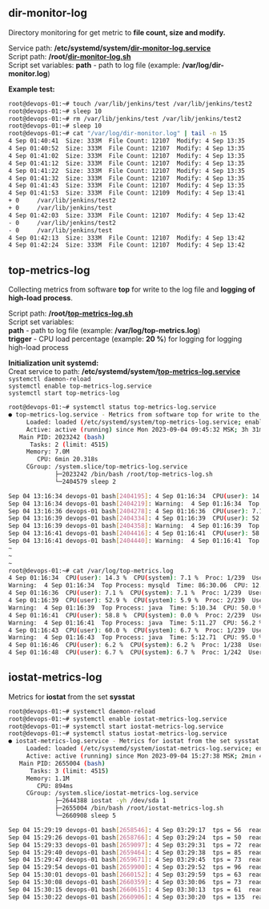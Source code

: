 ## dir-monitor-log

Directory monitoring for get metric to **file count, size and modify.**

Service path: **/etc/systemd/system/[dir-monitor-log.service](https://github.com/Lifailon/monitor-log/blob/rsa/service/dir-monitor-log.service)** \
Script path: **/root/[dir-monitor-log.sh](https://github.com/Lifailon/monitor-log/blob/rsa/scripts/dir-monitor-log.sh)** \
Script set variables: **path** - path to log file (example: **/var/log/dir-monitor.log**)

**Example test:**

```bash
root@devops-01:~# touch /var/lib/jenkins/test /var/lib/jenkins/test2
root@devops-01:~# sleep 10
root@devops-01:~# rm /var/lib/jenkins/test /var/lib/jenkins/test2
root@devops-01:~# sleep 10
root@devops-01:~# cat "/var/log/dir-monitor.log" | tail -n 15
4 Sep 01:40:41  Size: 333M  File Count: 12107  Modify: 4 Sep 13:35
4 Sep 01:40:52  Size: 333M  File Count: 12107  Modify: 4 Sep 13:35
4 Sep 01:41:02  Size: 333M  File Count: 12107  Modify: 4 Sep 13:35
4 Sep 01:41:12  Size: 333M  File Count: 12107  Modify: 4 Sep 13:35
4 Sep 01:41:22  Size: 333M  File Count: 12107  Modify: 4 Sep 13:35
4 Sep 01:41:32  Size: 333M  File Count: 12107  Modify: 4 Sep 13:35
4 Sep 01:41:43  Size: 333M  File Count: 12107  Modify: 4 Sep 13:35
4 Sep 01:41:53  Size: 333M  File Count: 12109  Modify: 4 Sep 13:41
+ 0     /var/lib/jenkins/test2
+ 0     /var/lib/jenkins/test
4 Sep 01:42:03  Size: 333M  File Count: 12107  Modify: 4 Sep 13:42
- 0     /var/lib/jenkins/test2
- 0     /var/lib/jenkins/test
4 Sep 01:42:13  Size: 333M  File Count: 12107  Modify: 4 Sep 13:42
4 Sep 01:42:24  Size: 333M  File Count: 12107  Modify: 4 Sep 13:42
```

## top-metrics-log

Collecting metrics from software **top** for write to the log file and **logging of high-load process**.

Script path: **/root/[top-metrics-log.sh](https://github.com/Lifailon/monitor-log/blob/rsa/scripts/top-metrics-log.sh)** \
Script set variables: \
**path** - path to log file (example: **/var/log/top-metrics.log**) \
**trigger** - CPU load percentage (example: **20 %**) for logging for logging high-load process

**Initialization unit systemd:** \
Creat service to path: **/etc/systemd/system/[top-metrics-log.service](https://github.com/Lifailon/monitor-log/blob/rsa/service/top-metrics-log.service)** \
`systemctl daemon-reload` \
`systemctl enable top-metrics-log.service` \
`systemctl start top-metrics-log`

```bash
root@devops-01:~# systemctl status top-metrics-log.service
● top-metrics-log.service - Metrics from software top for write to the log file
     Loaded: loaded (/etc/systemd/system/top-metrics-log.service; enabled; vendor preset: enabled)
     Active: active (running) since Mon 2023-09-04 09:45:32 MSK; 3h 31min ago
   Main PID: 2023242 (bash)
      Tasks: 2 (limit: 4515)
     Memory: 7.0M
        CPU: 6min 20.318s
     CGroup: /system.slice/top-metrics-log.service
             ├─2023242 /bin/bash /root/top-metrics-log.sh
             └─2404579 sleep 2

Sep 04 13:16:34 devops-01 bash[2404195]: 4 Sep 01:16:34  CPU(user): 14.3 %  CPU(system): 7.1 %  Proc: 1/239  Users: 2  MEM: 1598.5/3876.4 MB>
Sep 04 13:16:34 devops-01 bash[2404219]: Warning:  4 Sep 01:16:34  Top Process: mysqld  Time: 86:30.06  CPU: 12.5 %  MEM: 18.3 MB  User: mys>
Sep 04 13:16:36 devops-01 bash[2404278]: 4 Sep 01:16:36  CPU(user): 7.1 %  CPU(system): 7.1 %  Proc: 1/239  Users: 2  MEM: 1598.7/3876.4 MB >
Sep 04 13:16:39 devops-01 bash[2404334]: 4 Sep 01:16:39  CPU(user): 52.9 %  CPU(system): 5.9 %  Proc: 2/239  Users: 2  MEM: 1598.9/3876.4 MB>
Sep 04 13:16:39 devops-01 bash[2404358]: Warning:  4 Sep 01:16:39  Top Process: java  Time: 5:10.34  CPU: 50.0 %  MEM: 13.3 MB  User: jenkins
Sep 04 13:16:41 devops-01 bash[2404416]: 4 Sep 01:16:41  CPU(user): 58.8 %  CPU(system): 0.0 %  Proc: 2/239  Users: 2  MEM: 1598.9/3876.4 MB>
Sep 04 13:16:41 devops-01 bash[2404440]: Warning:  4 Sep 01:16:41  Top Process: java  Time: 5:11.27  CPU: 56.2 %  MEM: 13.4 MB  User: jenkins
~
~
~
root@devops-01:~# cat /var/log/top-metrics.log
4 Sep 01:16:34  CPU(user): 14.3 %  CPU(system): 7.1 %  Proc: 1/239  Users: 2  MEM: 1598.5/3876.4 MB  SWAP: 0.8/3889.0 MB
Warning:  4 Sep 01:16:34  Top Process: mysqld  Time: 86:30.06  CPU: 12.5 %  MEM: 18.3 MB  User: mysql
4 Sep 01:16:36  CPU(user): 7.1 %  CPU(system): 7.1 %  Proc: 1/239  Users: 2  MEM: 1598.7/3876.4 MB  SWAP: 0.8/3889.0 MB
4 Sep 01:16:39  CPU(user): 52.9 %  CPU(system): 5.9 %  Proc: 2/239  Users: 2  MEM: 1598.9/3876.4 MB  SWAP: 0.8/3889.0 MB
Warning:  4 Sep 01:16:39  Top Process: java  Time: 5:10.34  CPU: 50.0 %  MEM: 13.3 MB  User: jenkins
4 Sep 01:16:41  CPU(user): 58.8 %  CPU(system): 0.0 %  Proc: 2/239  Users: 2  MEM: 1598.9/3876.4 MB  SWAP: 0.8/3889.0 MB
Warning:  4 Sep 01:16:41  Top Process: java  Time: 5:11.27  CPU: 56.2 %  MEM: 13.4 MB  User: jenkins
4 Sep 01:16:43  CPU(user): 60.0 %  CPU(system): 6.7 %  Proc: 1/239  Users: 2  MEM: 1599.3/3876.4 MB  SWAP: 0.8/3889.0 MB
Warning:  4 Sep 01:16:43  Top Process: java  Time: 5:12.71  CPU: 95.0 %  MEM: 13.6 MB  User: jenkins
4 Sep 01:16:46  CPU(user): 6.2 %  CPU(system): 6.2 %  Proc: 1/238  Users: 2  MEM: 1599.3/3876.4 MB  SWAP: 0.8/3889.0 MB
4 Sep 01:16:48  CPU(user): 6.7 %  CPU(system): 6.7 %  Proc: 1/242  Users: 2  MEM: 1599.3/3876.4 MB  SWAP: 0.8/3889.0 MB
```

## iostat-metrics-log

Metrics for **iostat** from the set **sysstat**

```bash
root@devops-01:~# systemctl daemon-reload
root@devops-01:~# systemctl enable iostat-metrics-log.service
root@devops-01:~# systemctl start iostat-metrics-log.service
root@devops-01:~# systemctl status iostat-metrics-log.service
● iostat-metrics-log.service - Metrics for iostat from the set sysstat
     Loaded: loaded (/etc/systemd/system/iostat-metrics-log.service; enabled; vendor preset: enabled)
     Active: active (running) since Mon 2023-09-04 15:27:38 MSK; 2min 46s ago
   Main PID: 2655004 (bash)
      Tasks: 3 (limit: 4515)
     Memory: 1.1M
        CPU: 894ms
     CGroup: /system.slice/iostat-metrics-log.service
             ├─2644388 iostat -yh /dev/sda 1
             ├─2655004 /bin/bash /root/iostat-metrics-log.sh
             └─2660908 sleep 5

Sep 04 15:29:19 devops-01 bash[2658546]: 4 Sep 03:29:17  tps = 56  read/s = 0.0k  write/s = 844.0k
Sep 04 15:29:26 devops-01 bash[2658766]: 4 Sep 03:29:24  tps = 50  read/s = 0.0k  write/s = 744.0k
Sep 04 15:29:33 devops-01 bash[2659097]: 4 Sep 03:29:31  tps = 72  read/s = 0.0k  write/s = 956.0k
Sep 04 15:29:40 devops-01 bash[2659464]: 4 Sep 03:29:38  tps = 85  read/s = 0.0k  write/s = 1020.0k
Sep 04 15:29:47 devops-01 bash[2659671]: 4 Sep 03:29:45  tps = 73  read/s = 0.0k  write/s = 1020.0k
Sep 04 15:29:54 devops-01 bash[2659900]: 4 Sep 03:29:52  tps = 96  read/s = 0.0k  write/s = 1.1M
Sep 04 15:30:01 devops-01 bash[2660152]: 4 Sep 03:29:59  tps = 63  read/s = 0.0k  write/s = 1.0M
Sep 04 15:30:08 devops-01 bash[2660359]: 4 Sep 03:30:06  tps = 73  read/s = 0.0k  write/s = 1.1M
Sep 04 15:30:15 devops-01 bash[2660615]: 4 Sep 03:30:13  tps = 61  read/s = 0.0k  write/s = 1.1M
Sep 04 15:30:22 devops-01 bash[2660906]: 4 Sep 03:30:20  tps = 135  read/s = 0.0k  write/s = 1.6M
```
